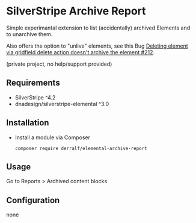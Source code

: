 # SilverStripe Archive Report

Simple experimantal extension to list (accidentally) archived Elements and to unarchive them.

Also offers the option to "unlive" elements, see this Bug [Deleting element via gridfield delete action doesn't archive the element #212](https://github.com/dnadesign/silverstripe-elemental/issues/212).

(private project, no help/support provided)

## Requirements

* SilverStripe ^4.2
* dnadesign/silverstripe-elemental ^3.0


## Installation

- Install a module via Composer
  
  ```
  composer require derralf/elemental-archive-report
  ```

## Usage

Go to Reports > Archived content blocks


## Configuration

none